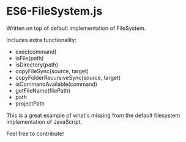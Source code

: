 # ES6-FileSystem.js

Written on top of default implementation of FileSystem.

Includes extra functionality:
 - exec(command)
 - isFile(path) 
 - isDirectory(path)
 - copyFileSync(source, target) 
 - copyFolderRecursiveSync(source, target) 
 - isCommandAvailable(command) 
 - getFileName(filePath)
 - path
 - projectPath

 This is a great example of what's missing from the default filesystem implementation of JavaScript.

 Feel free to contribute!